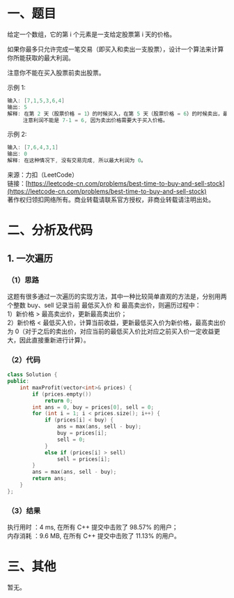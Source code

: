 # 一、题目
给定一个数组，它的第 i 个元素是一支给定股票第 i 天的价格。  
  
如果你最多只允许完成一笔交易（即买入和卖出一支股票），设计一个算法来计算你所能获取的最大利润。  
  
注意你不能在买入股票前卖出股票。  
  
示例 1:  
```c++
输入: [7,1,5,3,6,4]
输出: 5
解释: 在第 2 天（股票价格 = 1）的时候买入，在第 5 天（股票价格 = 6）的时候卖出，最大利润 = 6-1 = 5 。
     注意利润不能是 7-1 = 6, 因为卖出价格需要大于买入价格。
```
示例 2:  
```c++
输入: [7,6,4,3,1]
输出: 0
解释: 在这种情况下, 没有交易完成, 所以最大利润为 0。
```
来源：力扣（LeetCode）  
链接：[https://leetcode-cn.com/problems/best-time-to-buy-and-sell-stock](https://leetcode-cn.com/problems/best-time-to-buy-and-sell-stock)  
著作权归领扣网络所有。商业转载请联系官方授权，非商业转载请注明出处。  
# 二、分析及代码
## 1. 一次遍历
### （1）思路
这题有很多通过一次遍历的实现方法，其中一种比较简单直观的方法是，分别用两个整数 buy、sell 记录当前 最低买入价 和 最高卖出价，则遍历过程中：  
1）新价格 > 最高卖出价，更新最高卖出价；  
2）新价格 < 最低买入价，计算当前收益，更新最低买入价为新价格，最高卖出价为 0（对于之后的卖出价，对应当前的最低买入价比对应之前买入价一定收益更大，因此直接重新进行计算）。  
### （2）代码
```cpp
class Solution {
public:
    int maxProfit(vector<int>& prices) {
        if (prices.empty())
            return 0;
        int ans = 0, buy = prices[0], sell = 0;
        for (int i = 1; i < prices.size(); i++) {
            if (prices[i] < buy) {
                ans = max(ans, sell - buy);
                buy = prices[i];
                sell = 0;
            }
            else if (prices[i] > sell)
                sell = prices[i];
        }
        ans = max(ans, sell - buy);
        return ans;
    }
};
```
### （3）结果
执行用时 ：4 ms, 在所有 C++ 提交中击败了 98.57% 的用户；  
内存消耗 ：9.6 MB, 在所有 C++ 提交中击败了 11.13% 的用户。  
# 三、其他
暂无。  
